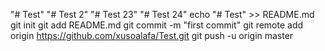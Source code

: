 "# Test" 
"# Test 2" 
"# Test 23" 
"# Test 24" 
echo "# Test" >> README.md
git init
git add README.md
git commit -m "first commit"
git remote add origin https://github.com/xusoalafa/Test.git
git push -u origin master